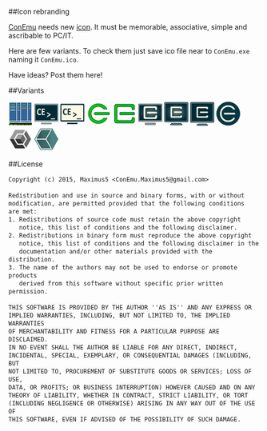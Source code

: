 ##Icon rebranding

[ConEmu](https://github.com/Maximus5/ConEmu) needs new [icon](https://github.com/Maximus5/ConEmu-Icons). It must be memorable, associative, simple and ascribable to PC/IT.

Here are few variants. To check them just save ico file near to `ConEmu.exe` naming it `ConEmu.ico`.

Have ideas? Post them here!

##Variants

![Original icon](https://github.com/Maximus5/ConEmu-Icons/blob/master/icons/original.png)
![Dark monitor](https://github.com/Maximus5/ConEmu-Icons/blob/master/icons/ConEmu-dark.png)
![Light monitor](https://github.com/Maximus5/ConEmu-Icons/blob/master/icons/ConEmu-light.png)
![CE sign](https://github.com/Maximus5/ConEmu-Icons/blob/master/icons/ConEmu-green.png)
![CE sign squared](https://github.com/Maximus5/ConEmu-Icons/blob/master/icons/ConEmu-green-sq.png)
![Dark monitor with CE sign](https://github.com/Maximus5/ConEmu-Icons/blob/master/icons/ConEmu-dark-ce.png)
![Dark monitor with CE sign v2](https://github.com/Maximus5/ConEmu-Icons/blob/master/icons/ConEmu-dark-ce-v2.png)
![Dark monitor with CE sign v3](https://github.com/Maximus5/ConEmu-Icons/blob/master/icons/ConEmu-dark-ce-v3.png)
![CE sign v4](https://github.com/Maximus5/ConEmu-Icons/blob/master/icons/ConEmu-dark-ce-v4.png)
<img alt="CE cubic" width="48" height="48" src="https://github.com/Maximus5/ConEmu-Icons/blob/master/icons/ConEmu-cubic.png"/>
<img alt="from @i5ar" width="48" height="48" src="https://github.com/Maximus5/ConEmu-Icons/blob/master/icons/i5ar-128.png"/>


##License

    Copyright (c) 2015, Maximus5 <ConEmu.Maximus5@gmail.com>
    
    Redistribution and use in source and binary forms, with or without
    modification, are permitted provided that the following conditions
    are met:
    1. Redistributions of source code must retain the above copyright
       notice, this list of conditions and the following disclaimer.
    2. Redistributions in binary form must reproduce the above copyright
       notice, this list of conditions and the following disclaimer in the
       documentation and/or other materials provided with the distribution.
    3. The name of the authors may not be used to endorse or promote products
       derived from this software without specific prior written permission.
    
    THIS SOFTWARE IS PROVIDED BY THE AUTHOR ''AS IS'' AND ANY EXPRESS OR
    IMPLIED WARRANTIES, INCLUDING, BUT NOT LIMITED TO, THE IMPLIED WARRANTIES
    OF MERCHANTABILITY AND FITNESS FOR A PARTICULAR PURPOSE ARE DISCLAIMED.
    IN NO EVENT SHALL THE AUTHOR BE LIABLE FOR ANY DIRECT, INDIRECT,
    INCIDENTAL, SPECIAL, EXEMPLARY, OR CONSEQUENTIAL DAMAGES (INCLUDING, BUT
    NOT LIMITED TO, PROCUREMENT OF SUBSTITUTE GOODS OR SERVICES; LOSS OF USE,
    DATA, OR PROFITS; OR BUSINESS INTERRUPTION) HOWEVER CAUSED AND ON ANY
    THEORY OF LIABILITY, WHETHER IN CONTRACT, STRICT LIABILITY, OR TORT
    (INCLUDING NEGLIGENCE OR OTHERWISE) ARISING IN ANY WAY OUT OF THE USE OF
    THIS SOFTWARE, EVEN IF ADVISED OF THE POSSIBILITY OF SUCH DAMAGE.
